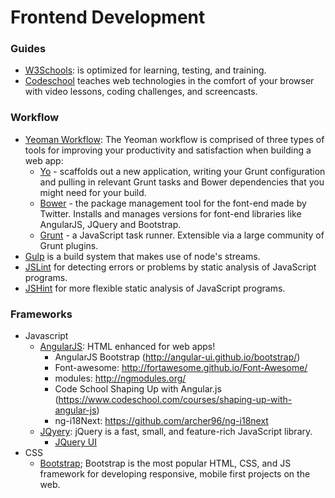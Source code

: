 # Frontend Development

### Guides
+ [W3Schools](http://www.w3schools.com/): is optimized for learning, testing, and training. 
+ [Codeschool](http://codeschool.com/) teaches web technologies in the comfort of your browser with video lessons, coding challenges, and screencasts.

### Workflow
+ [Yeoman Workflow](http://yeoman.io/): The Yeoman workflow is comprised of three types of tools for improving your productivity and satisfaction when building a web app: 
    + [Yo](http://yeoman.io/) - scaffolds out a new application, writing your Grunt configuration and pulling in relevant Grunt tasks and Bower dependencies that you might need for your build.
    + [Bower](http://bower.io/) - the package management tool for the font-end made by Twitter. Installs and manages versions for font-end libraries like AngularJS, JQuery and Bootstrap. 
    + [Grunt](http://gruntjs.com/) - a JavaScript task runner. Extensible via a large community of Grunt plugins.
+ [Gulp](http://gulpjs.com/) is a build system that makes use of node's streams.
+ [JSLint](http://jslint.com/) for detecting errors or problems by static analysis of JavaScript programs.
+ [JSHint](http://jshint.com/) for more flexible static analysis of JavaScript programs.

### Frameworks
+ Javascript
    + [AngularJS](http://angularjs.org/): HTML enhanced for web apps!
        + AngularJS Bootstrap (http://angular-ui.github.io/bootstrap/)
        + Font-awesome: http://fortawesome.github.io/Font-Awesome/
        + modules: http://ngmodules.org/ 
        + Code School Shaping Up with Angular.js (https://www.codeschool.com/courses/shaping-up-with-angular-js)
        + ng-i18Next: https://github.com/archer96/ng-i18next
    + [JQyery](http://jquery.com/): jQuery is a fast, small, and feature-rich JavaScript library.
        + [JQuery UI](http://jqueryui.com/) 
+ CSS
    + [Bootstrap](http://getbootstrap.com/); Bootstrap is the most popular HTML, CSS, and JS framework for developing responsive, mobile first projects on the web. 

